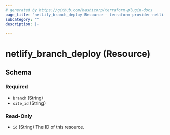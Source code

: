 ```yaml
---
# generated by https://github.com/hashicorp/terraform-plugin-docs
page_title: "netlify_branch_deploy Resource - terraform-provider-netlify"
subcategory: ""
description: |-
  
---
```


# netlify_branch_deploy (Resource)





<!-- schema generated by tfplugindocs -->
## Schema

### Required

- `branch` (String)
- `site_id` (String)

### Read-Only

- `id` (String) The ID of this resource.


